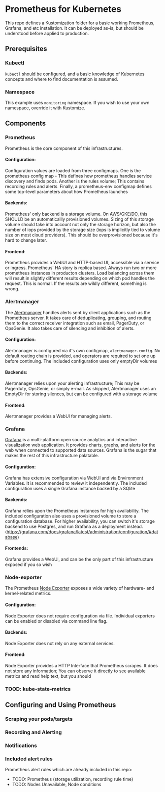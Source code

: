 # Prometheus for Kubernetes
This repo defines a Kustomization folder for a basic working Prometheus, Grafana, and etc installation. It can be deployed as-is, but should be understood before applied to production. 

## Prerequisites

### Kubectl

`kubectl` should be configured, and a basic knowledge of Kubernetes concepts and where to find documentation is assumed.

### Namespace

This example uses `monitoring` namespace. If you wish to use your own namespace, override it with Kustomize.

## Components
### Prometheus
Prometheus is the core component of this infrastructures.

#### Configuration:
Configuration values are loaded from three configmaps. One is the prometheus config map - This defines how prometheus handles service discovery and finds pods. Another is the rules volume; This contains recording rules and alerts. Finally, a prometheus-env configmap defines some top-level parameters about how Prometheus launches
#### Backends:
Prometheus' only backend is a storage volume. On AWS/GKE/DO, this SHOULD be an automaticallly provisioned volumes. Sizing of this storage volume should take into account not only the storage horizon, but also the number of iops provided by the storage size (iops is implicitly tied to volume size on most cloud providers). This should be overprovisioned because it's hard to change later.
#### Frontend:
Prometheus provides a WebUI and HTTP-based UI, accessible via a service or ingress. Prometheus' HA story is replica based. Always run two or more prometheus instances in producton clusters. Load balancing across them will result in slightly different results depending on which pod handles the request. This is normal. If the results are wildly different, something is wrong.

### Alertmanager
The [Alertmanager](https://prometheus.io/docs/alerting/latest/alertmanager/) handles alerts sent by client applications such as the Prometheus server. It takes care of deduplicating, grouping, and routing them to the correct receiver integration such as email, PagerDuty, or OpsGenie. It also takes care of silencing and inhibition of alerts.

#### Configuration:
Alertmanager is configured via it's own configmap, `alertmanager-config`. No default routing chain is provided, and operators are required to set one up before continuing. The included configuration uses only emptyDir volumes
#### Backends:
Alertmanager relies upon your alerting infrastructure; This may be Pagerduty, OpsGenie, or simply e-mail. As shipped, Alertmanager uses an EmptyDir for storing silences, but can be configured with a storage volume
#### Frontend: 
Alertmanager provides a WebUI for managing alerts.

### Grafana
[Grafana](https://grafana.com/) is a multi-platform open source analytics and interactive visualization web application. It provides charts, graphs, and alerts for the web when connected to supported data sources. Grafana is the sugar that makes the rest of this infrastructure palatable.

#### Configuration:
Grafana has extensive configuration via WebUI and via Environment Variables. It is recommended to review it independently.
The included configuration uses a single Grafana instance backed by a SQlite
#### Backends:
Grafana relies upon the Prometheus instances for high availability. The included configuration also uses a provisioned volume to store a configuration database. For higher availability, you can switch it's storage backend to use Postgres, and run Grafana as a deployment instead. (https://grafana.com/docs/grafana/latest/administration/configuration/#database)
#### Frontends:
Grafana provides a WebUI, and can be the only part of this infrastructure exposed if you so wish

### Node-exporter
The Prometheus [Node Exporter](https://prometheus.io/docs/guides/node-exporter/) exposes a wide variety of hardware- and kernel-related metrics.

#### Configuration:
Node Exporter does not require configuration via file. Individual exporters can be enabled or disabled via command line flag. 
#### Backends:
Node Exporter does not rely on any external services.
#### Frontend:
Node Exporter provides a HTTP Interface that Prometheus scrapes. It does not store any information; You can observe it directly to see available metrics and read help text, but you should 

### TOOD: kube-state-metrics


## Configuring and Using Prometheus

### Scraping your pods/targets

### Recording and Alerting

### Notifications

### Included alert rules

Prometheus alert rules which are already included in this repo:

- TODO: Prometheus (storage utilization, recording rule time)
- TODO: Nodes Unavailable, Node conditions
